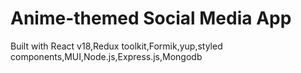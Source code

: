 # Anime-themed Social Media App
Built with React v18,Redux toolkit,Formik,yup,styled components,MUI,Node.js,Express.js,Mongodb 


